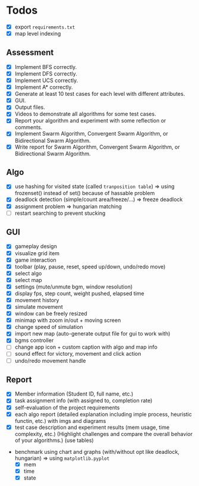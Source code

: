 # Todos

- [x] export `requirements.txt`
- [x] map level indexing

## Assessment

- [x] Implement BFS correctly.
- [x] Implement DFS correctly.
- [x] Implement UCS correctly.
- [x] Implement A\* correctly.
- [x] Generate at least 10 test cases for each level with different attributes.
- [x] GUI.
- [x] Output files.
- [x] Videos to demonstrate all algorithms for some test cases.
- [x] Report your algorithm and experiment with some reflection or comments.
- [x] Implement Swarm Algorithm, Convergent Swarm Algorithm, or Bidirectional Swarm Algorithm.
- [x] Write report for Swarm Algorithm, Convergent Swarm Algorithm, or Bidirectional Swarm Algorithm.

## Algo

- [x] use hashing for visited state (called `tranposition table`) => using frozenset() instead of set() because of hassable problem
- [x] deadlock detection (simple/count area/freeze/...) => freeze deadlock
- [x] assignment problem => hungarian matching
- [ ] restart searching to prevent stucking

## GUI

- [x] gameplay design
- [x] visualize grid item
- [x] game interaction
- [x] toolbar (play, pause, reset, speed up/down, undo/redo move)
- [x] select algo
- [x] select map
- [x] settings (mute/unmute bgm, window resolution)
- [x] display fps, step count, weight pushed, elapsed time
- [x] movement history
- [x] simulate movement
- [x] window can be freely resized
- [x] minimap with zoom in/out + moving screen
- [x] change speed of simulation
- [x] import new map (auto-generate output file for gui to work with)
- [x] bgms controller
- [ ] change app icon + custom caption with algo and map info
- [ ] sound effect for victory, movement and click action
- [ ] undo/redo movement handle

## Report

- [x] Member information (Student ID, full name, etc.)
- [x] task assignment info (with assigned to, completion rate)
- [x] self-evaluation of the project requirements
- [x] each algo report (detailed explanation including imple process, heuristic functin, etc.) with imgs and diagrams
- [x] test case description and experiment results (mem usage, time complexity, etc.) (Highlight challenges and compare the overall behavior of your algorithms.) (use tables)
- benchmark using chart and graphs (with/without opt like deadlock, hungarian) => using `matplotlib.pyplot`
  - [x] mem
  - [x] time
  - [x] state
